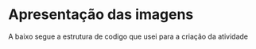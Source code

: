 <h1>Apresentação das imagens</h1>
<p>A baixo segue a estrutura de codigo que usei para a criação da atividade</p>
<img scr="https://github.com/LucasDanielDias/AramuniTabalho/blob/main/imgs/Foto1.jpeg"/>
